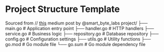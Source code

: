 
# Project Structure Template
Sourced from // [this](https://medium.com/@smart_byte_labs/organize-like-a-pro-a-simple-guide-to-go-project-folder-structures-e85e9c1769c2) medium post by @smart_byte_labs
project/
├── main.go        # Application entry point
├── handler.go     # HTTP handlers
├── service.go     # Business logic
├── repository.go  # Database repository
├── config.go      # Configuration settings
├── utils.go       # Utility functions
├── go.mod         # Go module file
└── go.sum         # Go module dependency file
